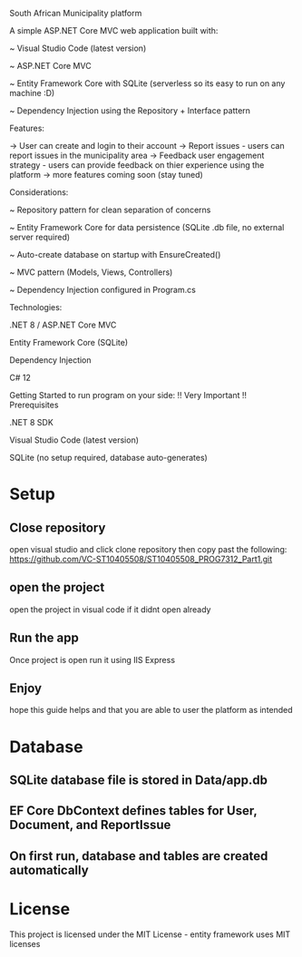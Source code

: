 South African Municipality platform

A simple ASP.NET Core MVC web application built with:

~ Visual Studio Code (latest version)

~ ASP.NET Core MVC

~ Entity Framework Core with SQLite (serverless so its easy to run on any machine :D)

~ Dependency Injection using the Repository + Interface pattern

Features:

-> User can create and login to their account
-> Report issues - users can report issues in the municipality area
-> Feedback user engagement strategy - users can provide feedback on thier experience using the platform
-> more features coming soon (stay tuned)

Considerations:

~ Repository pattern for clean separation of concerns

~ Entity Framework Core for data persistence (SQLite .db file, no external server required)

~ Auto-create database on startup with EnsureCreated()

~ MVC pattern (Models, Views, Controllers)

~ Dependency Injection configured in Program.cs



Technologies: 

.NET 8 / ASP.NET Core MVC

Entity Framework Core (SQLite)

Dependency Injection

C# 12

Getting Started to run program on your side: 
!! Very Important !! Prerequisites

.NET 8 SDK

Visual Studio Code
 (latest version)

SQLite (no setup required, database auto-generates)

# Setup
## Close repository
open visual studio and click clone repository then copy past the following:
https://github.com/VC-ST10405508/ST10405508_PROG7312_Part1.git 

## open the project
open the project in visual code if it didnt open already

## Run the app
Once project is open run it using IIS Express

## Enjoy
hope this guide helps and that you are able to user the platform as intended

# Database

## SQLite database file is stored in Data/app.db

## EF Core DbContext defines tables for User, Document, and ReportIssue

## On first run, database and tables are created automatically

# License

This project is licensed under the MIT License - entity framework uses MIT licenses

